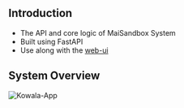 ## Introduction
* The API and core logic of MaiSandbox System
* Built using FastAPI
* Use along with the [web-ui](https://github.com/alluth-sys/MailSandbox-web)

## System Overview
![Kowala-App](https://github.com/user-attachments/assets/699cc598-34fe-4c63-b7c8-bed4ceb35b3d)

